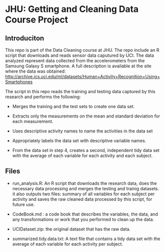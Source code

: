 # JHU: Getting and Cleaning Data Course Project

## Introduciton
This repo is part of the Data Cleaning course at JHU. The repo include an R script that downloads and reads sensor data caputured by UCI. The data analyzed represent data collected from the accelerometers from the Samsung Galaxy S smartphone. A full description is available at the site where the data was obtained: http://archive.ics.uci.edu/ml/datasets/Human+Activity+Recognition+Using+Smartphones

The script in this repo reads the training and testing data captured by this research and performs the following:

- Merges the training and the test sets to create one data set.

- Extracts only the measurements on the mean and standard deviation for each measurement.

- Uses descriptive activity names to name the activities in the data set

- Appropriately labels the data set with descriptive variable names.

- From the data set in step 4, creates a second, independent tidy data set with the average of each variable for each activity and each subject.


## Files
- run_analysis.R: An R script that downloads the research data, does the necessary data processing and merges the testing and trainig datasets. it also outputs two files: summary of all variables for each subject per activity and saves the raw cleaned data processed by this script, for future use. 

- CodeBook.md : a code book that describes the variables, the data, and any transformations or work that you performed to clean up the data.

- UCIDataset.zip: the original dataset that has the raw data.

- summarized.tidy.data.txt: A text file that contains a tidy data set with the average of each variable for each activity per subject.
